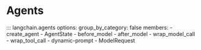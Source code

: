 # Agents

<!-- Intentionally want to highlight `create_agent` on this page first -->
<!-- (`group_by_category orders `AgentState` (a class) before functions) -->
::: langchain.agents
    options:
      group_by_category: false
      members:
        - create_agent
        - AgentState
        - before_model
        - after_model
        - wrap_model_call
        - wrap_tool_call
        - dynamic-prompt
        - ModelRequest
